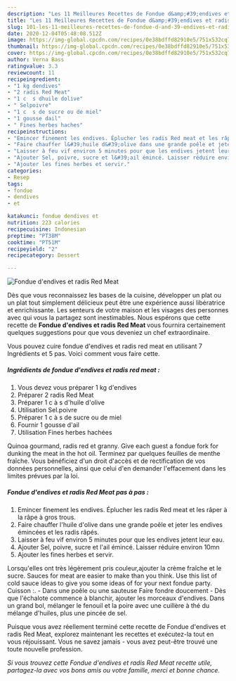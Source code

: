 ```yaml
---
description: "Les 11 Meilleures Recettes de Fondue d&amp;#39;endives et radis Red Meat"
title: "Les 11 Meilleures Recettes de Fondue d&amp;#39;endives et radis Red Meat"
slug: 101-les-11-meilleures-recettes-de-fondue-d-and-39-endives-et-radis-red-meat
date: 2020-12-04T05:48:08.512Z
image: https://img-global.cpcdn.com/recipes/0e38bdffd82910e5/751x532cq70/fondue-dendives-et-radis-red-meat-photo-principale-de-la-recette.jpg
thumbnail: https://img-global.cpcdn.com/recipes/0e38bdffd82910e5/751x532cq70/fondue-dendives-et-radis-red-meat-photo-principale-de-la-recette.jpg
cover: https://img-global.cpcdn.com/recipes/0e38bdffd82910e5/751x532cq70/fondue-dendives-et-radis-red-meat-photo-principale-de-la-recette.jpg
author: Verna Bass
ratingvalue: 3.3
reviewcount: 11
recipeingredient:
- "1 kg dendives"
- "2 radis Red Meat"
- "1 c  s dhuile dolive"
- " Selpoivre"
- "1 c  s de sucre ou de miel"
- "1 gousse dail"
- " Fines herbes haches"
recipeinstructions:
- "Emincer finement les endives. Éplucher les radis Red meat et les râper à la râpe à gros trous."
- "Faire chauffer l&#39;huile d&#39;olive dans une grande poêle et jeter les endives émincées et les radis râpés."
- "Laisser à feu vif environ 5 minutes pour que les endives jetent leur eau."
- "Ajouter Sel, poivre, sucre et l&#39;ail émincé. Laisser réduire environ 10mn"
- "Ajouter les fines herbes et servir."
categories:
- Resep
tags:
- fondue
- dendives
- et

katakunci: fondue dendives et 
nutrition: 223 calories
recipecuisine: Indonesian
preptime: "PT38M"
cooktime: "PT51M"
recipeyield: "2"
recipecategory: Dessert

---
```



![Fondue d&#39;endives et radis Red Meat](https://img-global.cpcdn.com/recipes/0e38bdffd82910e5/751x532cq70/fondue-dendives-et-radis-red-meat-photo-principale-de-la-recette.jpg)

Dès que vous reconnaissez les bases de la cuisine, développer un plat ou un plat tout simplement délicieux peut être une expérience aussi libératrice et enrichissante. Les senteurs de votre maison et les visages des personnes avec qui vous la partagez sont inestimables. Nous espérons que cette recette de <strong> Fondue d&#39;endives et radis Red Meat </strong> vous fournira certainement quelques suggestions pour que vous deveniez un chef extraordinaire.

<!--inarticleads1-->

Vous pouvez cuire fondue d&#39;endives et radis red meat en utilisant 7 Ingrédients et 5 pas. Voici comment vous faire cette.

##### Ingrédients de fondue d&#39;endives et radis red meat :

1. Vous devez vous préparer 1 kg d&#39;endives
1. Préparer 2 radis Red Meat
1. Préparer 1 c à s d&#39;huile d&#39;olive
1. Utilisation  Sel.poivre
1. Préparer 1 c à s de sucre ou de miel
1. Fournir 1 gousse d&#39;ail
1. Utilisation  Fines herbes hachées


Quinoa gourmand, radis red et granny. Give each guest a fondue fork for dunking the meat in the hot oil. Terminez par quelques feuilles de menthe fraîche. Vous bénéficiez d&#39;un droit d&#39;accès et de rectification de vos données personnelles, ainsi que celui d&#39;en demander l&#39;effacement dans les limites prévues par la loi. 

<!--inarticleads2-->

##### Fondue d&#39;endives et radis Red Meat pas à pas :

1. Emincer finement les endives. Éplucher les radis Red meat et les râper à la râpe à gros trous.
1. Faire chauffer l&#39;huile d&#39;olive dans une grande poêle et jeter les endives émincées et les radis râpés.
1. Laisser à feu vif environ 5 minutes pour que les endives jetent leur eau.
1. Ajouter Sel, poivre, sucre et l&#39;ail émincé. Laisser réduire environ 10mn
1. Ajouter les fines herbes et servir.


Lorsqu&#39;elles ont très légèrement pris couleur,ajouter la crème fraîche et le sucre. Sauces for meat are easier to make than you think. Use this list of cold sauce ideas to give you some ideas of for your next fondue party. Cuisson :. - Dans une poêle ou une sauteuse Faire fondre doucement - Dès que l&#39;échalote commence à blanchir, ajouter les morceaux d&#39;endives. Dans un grand bol, mélanger le fenouil et la poire avec une cuillère à thé du mélange d&#39;huiles, plus une pincée de sel. 

<!--inarticleads1-->

<p>
Puisque vous avez réellement terminé cette recette de Fondue d&#39;endives et radis Red Meat, explorez maintenant les recettes et exécutez-la tout en vous réjouissant. Vous ne savez jamais - vous avez peut-être trouvé une toute nouvelle profession.
</p>

<p>
<i>Si vous trouvez cette Fondue d&#39;endives et radis Red Meat recette utile, partagez-la avec vos bons amis ou votre famille, merci et bonne chance.</i>
</p>
